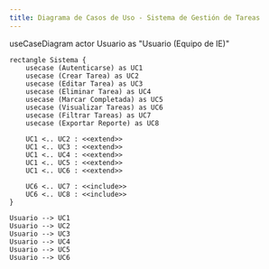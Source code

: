 ```yaml
---
title: Diagrama de Casos de Uso - Sistema de Gestión de Tareas
---
```

useCaseDiagram
    actor Usuario as "Usuario (Equipo de IE)"
    
    rectangle Sistema {
        usecase (Autenticarse) as UC1
        usecase (Crear Tarea) as UC2
        usecase (Editar Tarea) as UC3
        usecase (Eliminar Tarea) as UC4
        usecase (Marcar Completada) as UC5
        usecase (Visualizar Tareas) as UC6
        usecase (Filtrar Tareas) as UC7
        usecase (Exportar Reporte) as UC8
        
        UC1 <.. UC2 : <<extend>>
        UC1 <.. UC3 : <<extend>>
        UC1 <.. UC4 : <<extend>>
        UC1 <.. UC5 : <<extend>>
        UC1 <.. UC6 : <<extend>>
        
        UC6 <.. UC7 : <<include>>
        UC6 <.. UC8 : <<include>>
    }
    
    Usuario --> UC1
    Usuario --> UC2
    Usuario --> UC3
    Usuario --> UC4
    Usuario --> UC5
    Usuario --> UC6
